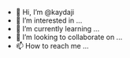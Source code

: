 - 👋 Hi, I’m @kaydaji
- 👀 I’m interested in ...
- 🌱 I’m currently learning ...
- 💞️ I’m looking to collaborate on ...
- 📫 How to reach me ...

<!---
kaydaji/kaydaji is a ✨ special ✨ repository because its `README.md` (this file) appears on your GitHub profile.
You can click the Preview link to take a look at your changes.
--->
